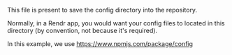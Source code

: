 This file is present to save the config directory into the repository.

Normally, in a Rendr app, you would want your config files to located in this directory (by convention, not because it's required).

In this example, we use https://www.npmjs.com/package/config